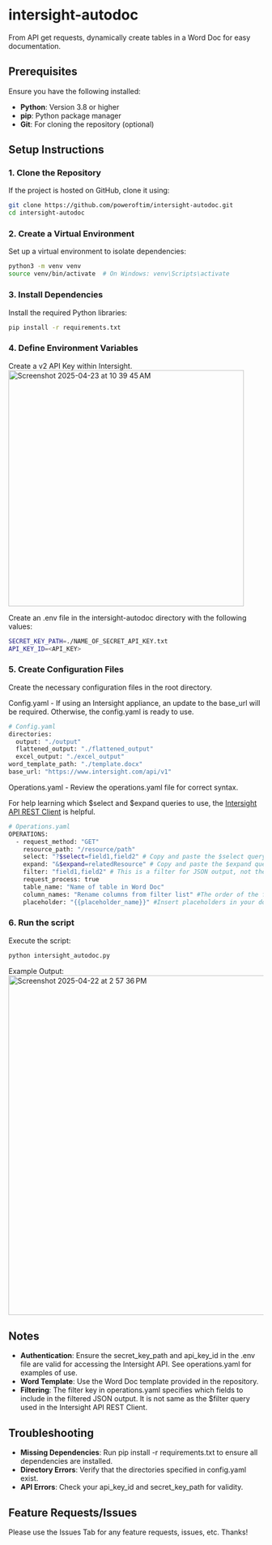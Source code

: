 # intersight-autodoc
From API get requests, dynamically create tables in a Word Doc for easy documentation.


## Prerequisites

Ensure you have the following installed:
- **Python**: Version 3.8 or higher
- **pip**: Python package manager
- **Git**: For cloning the repository (optional)

## Setup Instructions

### 1. Clone the Repository
If the project is hosted on GitHub, clone it using:
```bash
git clone https://github.com/poweroftim/intersight-autodoc.git
cd intersight-autodoc
```
### 2. Create a Virtual Environment

Set up a virtual environment to isolate dependencies:
```bash
python3 -m venv venv
source venv/bin/activate  # On Windows: venv\Scripts\activate
```

### 3. Install Dependencies

Install the required Python libraries:
```bash
pip install -r requirements.txt
```

### 4. Define Environment Variables

Create a v2 API Key within Intersight.
<br>
<img width="465" alt="Screenshot 2025-04-23 at 10 39 45 AM" src="https://github.com/user-attachments/assets/7b4bed64-89c3-4d24-b44a-f4206452da00" />

Create an .env file in the intersight-autodoc directory with the following values:
```bash
SECRET_KEY_PATH=./NAME_OF_SECRET_API_KEY.txt
API_KEY_ID=<API_KEY>
```


### 5. Create Configuration Files

Create the necessary configuration files in the root directory. 


Config.yaml - If using an Intersight appliance, an update to the base_url will be required. Otherwise, the config.yaml is ready to use. 


```bash
# Config.yaml
directories:
  output: "./output"
  flattened_output: "./flattened_output"
  excel_output: "./excel_output"
word_template_path: "./template.docx"
base_url: "https://www.intersight.com/api/v1"
```

Operations.yaml - Review the operations.yaml file for correct syntax. 

For help learning which $select and $expand queries to use, the [Intersight API REST Client](https://us-east-1.intersight.com/apidocs/apirefs/All/api/v1) is helpful. 


```bash
# Operations.yaml
OPERATIONS:
  - request_method: "GET"
    resource_path: "/resource/path" 
    select: "?$select=field1,field2" # Copy and paste the $select query from the API client
    expand: "&$expand=relatedResource" # Copy and paste the $expand query from the API client. 
    filter: "field1,field2" # This is a filter for JSON output, not the $filter for the Intersight API. 
    request_process: true
    table_name: "Name of table in Word Doc" 
    column_names: "Rename columns from filter list" #The order of the filter and column names fields must match. 
    placeholder: "{{placeholder_name}}" #Insert placeholders in your document to control the order in which the tables appear. 
```



### 6. Run the script

Execute the script:

```bash
python intersight_autodoc.py
```

Example Output:
<br>
<img width="669" alt="Screenshot 2025-04-22 at 2 57 36 PM" src="https://github.com/user-attachments/assets/7f6cea8b-eeeb-4ab4-8ca9-adf11342423d" />


## Notes
- **Authentication**: Ensure the secret_key_path and api_key_id in the .env file are valid for accessing the Intersight API. See operations.yaml for examples of use.
- **Word Template**: Use the Word Doc template provided in the repository.
- **Filtering**: The filter key in operations.yaml specifies which fields to include in the filtered JSON output. It is not same as the $filter query used in the Intersight API REST Client. 

## Troubleshooting
- **Missing Dependencies**: Run pip install -r requirements.txt to ensure all dependencies are installed.
- **Directory Errors**: Verify that the directories specified in config.yaml exist.
- **API Errors**: Check your api_key_id and secret_key_path for validity.


## Feature Requests/Issues
Please use the Issues Tab for any feature requests, issues, etc. Thanks!
